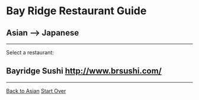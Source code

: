 # Bay Ridge Restaurant Guide
## Asian --> Japanese
---
Select a restaurant:
## Bayridge Sushi http://www.brsushi.com/
---
[Back to Asian](../asian/asian.md) 
[Start Over](../home.md)